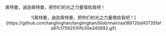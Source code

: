 奥特曼，迪迦奥特曼，把你们的光之力量借给我吧！

<div align=center>![奥特曼，迪迦奥特曼，把你们的光之力量借给我吧！](https://github.com/tanglinghan/tanglinghan/blob/main/aa18972bd40735fafa97c17592510fb30e240892.gif)
